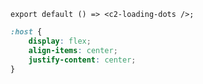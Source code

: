 ```tsx
export default () => <c2-loading-dots />;
```

```css
:host {
    display: flex;
    align-items: center;
    justify-content: center;
}
```
